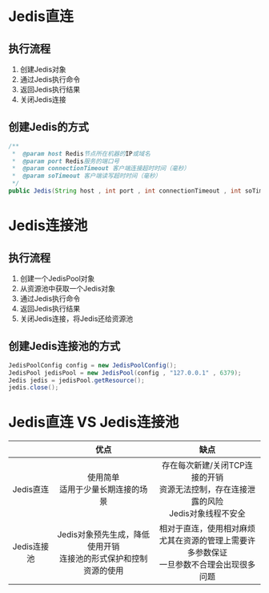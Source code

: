 # Jedis直连

## 执行流程

1. 创建Jedis对象
2. 通过Jedis执行命令
3. 返回Jedis执行结果
4. 关闭Jedis连接

## 创建Jedis的方式

```java
/**
 *	@param host Redis节点所在机器的IP或域名
 *  @param port Redis服务的端口号
 *  @param connectionTimeout 客户端连接超时时间（毫秒）
 *  @param soTimeout 客户端读写超时时间（毫秒）
 */
public Jedis(String host , int port , int connectionTimeout , int soTimeout)
```

# Jedis连接池

## 执行流程

1. 创建一个JedisPool对象
2. 从资源池中获取一个Jedis对象
3. 通过Jedis执行命令
4. 返回Jedis执行结果
5. 关闭Jedis连接，将Jedis还给资源池

## 创建Jedis连接池的方式

```java
JedisPoolConfig config = new JedisPoolConfig();
JedisPool jedisPool = new JedisPool(config , "127.0.0.1" , 6379);
Jedis jedis = jedisPool.getResource();
jedis.close();
```

# Jedis直连 VS Jedis连接池

|             |                             优点                             |                             缺点                             |
| :---------: | :----------------------------------------------------------: | :----------------------------------------------------------: |
|  Jedis直连  |            使用简单<br/>适用于少量长期连接的场景             | 存在每次新建/关闭TCP连接的开销<br/>资源无法控制，存在连接泄露的风险<br/>Jedis对象线程不安全 |
| Jedis连接池 | Jedis对象预先生成，降低使用开销<br/>连接池的形式保护和控制资源的使用 | 相对于直连，使用相对麻烦<br/>尤其在资源的管理上需要许多参数保证<br/>一旦参数不合理会出现很多问题 |


